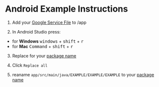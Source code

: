 # Android Example Instructions 

1. Add your [Google Service File](https://support.google.com/firebase/answer/7015592?hl=en#android&zippy=%2Cin-this-article) to /app
 
2. In Android Studio press:
- for **Windows** <kbd>windows</kbd> + <kbd>shift</kbd> + <kbd>r</kbd>
- for **Mac** <kbd>Command</kbd> + <kbd>shift</kbd> + <kbd>r</kbd>

3. Replace for your [package name](https://support.google.com/admob/answer/9972781?hl=en)

4. Click `Replace all`
5. reaname `app/src/main/java/EXAMPLE/EXAMPLE/EXAMPLE` to your [package name](https://support.google.com/admob/answer/9972781?hl=en)
